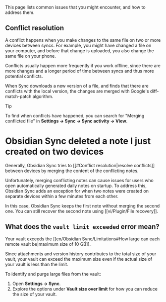 This page lists common issues that you might encounter, and how to address them.

## Conflict resolution

A conflict happens when you make changes to the same file on two or more devices between syncs. For example, you might have changed a file on your computer, and before that change is uploaded, you also change the same file on your phone.

Conflicts usually happen more frequently if you work offline, since there are more changes and a longer period of time between syncs and thus more potential conflicts.

When Sync downloads a new version of a file, and finds that there are conflicts with the local version, the changes are merged with Google's diff-match-patch algorithm.

> [!tip]
> To find when conflicts have happened, you can search for "Merging conflicted file" in **Settings → Sync → Sync activity → View**.

# Obsidian Sync deleted a note I just created on two devices

Generally, Obsidian Sync tries to [[#Conflict resolution|resolve conflicts]] between devices by merging the content of the conflicting notes.

Unfortunately, merging conflicting notes can cause issues for users who open automatically generated daily notes on startup. To address this, Obsidian Sync adds an exception for when two notes were created on separate devices within a few minutes from each other.

In this case, Obsidian Sync keeps the first note without merging the second one. You can still recover the second note using [[vi/Plugin/File recovery]].

## What does the `vault limit exceeded` error mean?

Your vault exceeds the [[en/Obsidian Sync/Limitations#How large can each remote vault be|maximum size of 10 GB]].

Since attachments and version history contributes to the total size of your vault, your vault can exceed the maximum size even if the actual size of your vault is less than the limit.

To identify and purge large files from the vault:

1. Open **Settings → Sync**.
2. Explore the options under **Vault size over limit** for how you can reduce the size of your vault.
